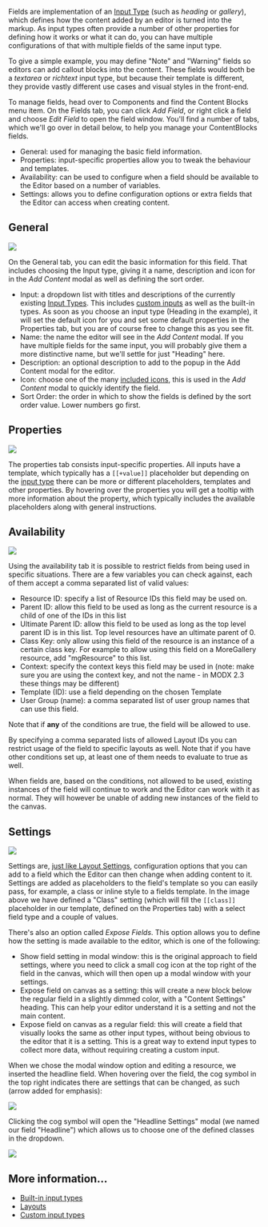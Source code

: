 Fields are implementation of an [Input Type](Input_Types) (such as _heading_ or _gallery_), which defines how the content added by an editor is turned into the markup. As input types often provide a number of other properties for defining how it works or what it can do, you can have multiple configurations of that with multiple fields of the same input type.

To give a simple example, you may define "Note" and "Warning" fields so editors can add callout blocks into the content. These fields would both be a _textarea_ or _richtext_ input type, but because their template is different, they provide vastly different use cases and visual styles in the front-end.

To manage fields, head over to Components and find the Content Blocks menu item. On the Fields tab, you can click _Add Field_, or right click a field and choose _Edit Field_ to open the field window. You'll find a number of tabs, which we'll go over in detail below, to help you manage your ContentBlocks fields.

- General: used for managing the basic field information.
- Properties: input-specific properties allow you to tweak the behaviour and templates.
- Availability: can be used to configure when a field should be available to the Editor based on a number of variables.
- Settings: allows you to define configuration options or extra fields that the Editor can access when creating content.


## General

[![](https://assets.modmore.com/galleries/inline-418/2015/contentblocks_component_field_general.png)](https://assets.modmore.com/galleries/inline-418/2015/contentblocks_component_field_general.png)

On the General tab, you can edit the basic information for this field. That includes choosing the Input type, giving it a name, description and icon for in the _Add Content_ modal as well as defining the sort order.

- Input: a dropdown list with titles and descriptions of the currently existing [Input Types](Input_Types). This includes [custom inputs](Custom_Inputs/Developing_Custom_Inputs) as well as the built-in types. As soon as you choose an input type (Heading in the example), it will set the default icon for you and set some default properties in the Properties tab, but you are of course free to change this as you see fit.
- Name: the name the editor will see in the _Add Content_ modal. If you have multiple fields for the same input, you will probably give them a more distinctive name, but we'll settle for just "Heading" here.
- Description: an optional description to add to the popup in the Add Content modal for the editor.
- Icon: choose one of the many [included icons](Custom_Inputs/Icons), this is used in the _Add Content_ modal to quickly identify the field.
- Sort Order: the order in which to show the fields is defined by the sort order value. Lower numbers go first.



## Properties

[![](https://assets.modmore.com/galleries/inline-418/2015/contentblocks_component_field_properties.png)](https://assets.modmore.com/galleries/inline-418/2015/contentblocks_component_field_properties.png)

The properties tab consists input-specific properties. All inputs have a template, which typically has a `[[+value]]`  placeholder but depending on the [input type](Input_Types) there can be more or different placeholders, templates and other properties. By hovering over the properties you will get a tooltip with more information about the property, which typically includes the available placeholders along with general instructions.

 

## Availability

[![](https://assets.modmore.com/galleries/inline-418/2015/contentblocks_component_field_availability.png)](https://assets.modmore.com/galleries/inline-418/2015/contentblocks_component_field_availability.png)

Using the availability tab it is possible to restrict fields from being used in specific situations. There are a few variables you can check against, each of them accept a comma separated list of valid values:

- Resource ID: specify a list of Resource IDs this field may be used on.
- Parent ID: allow this field to be used as long as the current resource is a child of one of the IDs in this list
- Ultimate Parent ID: allow this field to be used as long as the top level parent ID is in this list. Top level resources have an ultimate parent of 0.
- Class Key: only allow using this field of the resource is an instance of a certain class key. For example to allow using this field on a MoreGallery resource, add "mgResource" to this list.
- Context: specify the context keys this field may be used in (note: make sure you are using the context key, and not the name - in MODX 2.3 these things may be different)
- Template (ID): use a field depending on the chosen Template
- User Group (name): a comma separated list of user group names that can use this field.

Note that if **any** of the conditions are true, the field will be allowed to use.

By specifying a comma separated lists of allowed Layout IDs you can restrict usage of the field to specific layouts as well. Note that if you have other conditions set up, at least one of them needs to evaluate to true as well.

When fields are, based on the conditions, not allowed to be used, existing instances of the field will continue to work and the Editor can work with it as normal. They will however be unable of adding new instances of the field to the canvas.

 

## Settings

[![](https://assets.modmore.com/galleries/inline-418/2015/contentblocks_component_field_settings.png)](https://assets.modmore.com/galleries/inline-418/2015/contentblocks_component_field_settings.png)

Settings are, [just like Layout Settings](Layouts), configuration options that you can add to a field which the Editor can then change when adding content to it. Settings are added as placeholders to the field's template so you can easily pass, for example, a class or inline style to a fields template. In the image above we have defined a "Class" setting (which will fill the `[[class]]` placeholder in our template, defined on the Properties tab) with a select field type and a couple of values.

There's also an option called _Expose Fields_. This option allows you to define how the setting is made available to the editor, which is one of the following:

- Show field setting in modal window: this is the original approach to field settings, where you need to click a small cog icon at the top right of the field in the canvas, which will then open up a modal window with your settings.
- Expose field on canvas as a setting: this will create a new block below the regular field in a slightly dimmed color, with a "Content Settings" heading. This can help your editor understand it is a setting and not the main content.
- Expose field on canvas as a regular field: this will create a field that visually looks the same as other input types, without being obvious to the editor that it is a setting. This is a great way to extend input types to collect more data, without requiring creating a custom input.

When we chose the modal window option and editing a resource, we inserted the headline field. When hovering over the field, the cog symbol in the top right indicates there are settings that can be changed, as such (arrow added for emphasis):

[![](https://assets.modmore.com/uploads/2014/04/1398428329_43e9f915650d963c795e762598e0a039.png)](https://assets.modmore.com/uploads/2014/04/1398428329_43e9f915650d963c795e762598e0a039.png)

Clicking the cog symbol will open the "Headline Settings" modal (we named our field "Headline") which allows us to choose one of the defined classes in the dropdown.

[![](https://assets.modmore.com/uploads/2014/04/1398428582_43e9f915650d963c795e762598e0a039.png)](https://assets.modmore.com/uploads/2014/04/1398428582_43e9f915650d963c795e762598e0a039.png)

 

## More information...

- [Built-in input types](Input_Types)
- [Layouts](Layouts)
- [Custom input types](Custom_Inputs/Developing_Custom_Inputs)